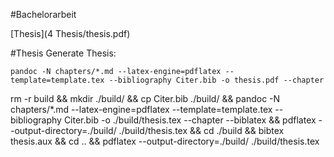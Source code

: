 #Bachelorarbeit

[Thesis](4 Thesis/thesis.pdf)


#Thesis
Generate Thesis:

`pandoc -N chapters/*.md --latex-engine=pdflatex --template=template.tex --bibliography Citer.bib -o thesis.pdf --chapter`


 rm -r build && mkdir ./build/ && cp Citer.bib ./build/ && pandoc -N chapters/*.md --latex-engine=pdflatex --template=template.tex --bibliography Citer.bib -o ./build/thesis.tex --chapter --biblatex  && pdflatex --output-directory=./build/ ./build/thesis.tex  && cd ./build && bibtex thesis.aux && cd ..  && pdflatex --output-directory=./build/ ./build/thesis.tex